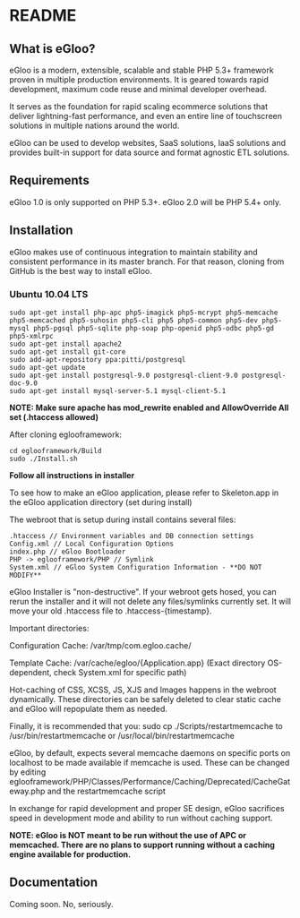 README
======

What is eGloo?
-----------------

eGloo is a modern, extensible, scalable and stable PHP 5.3+ framework proven
in multiple production environments. It is geared towards rapid development,
maximum code reuse and minimal developer overhead.

It serves as the foundation for rapid scaling ecommerce solutions that deliver
lightning-fast performance, and even an entire line of touchscreen solutions
in multiple nations around the world.

eGloo can be used to develop websites, SaaS solutions, IaaS solutions and 
provides built-in support for data source and format agnostic ETL solutions.

Requirements
------------

eGloo 1.0 is only supported on PHP 5.3+.  eGloo 2.0 will be PHP 5.4+ only.

Installation
------------

eGloo makes use of continuous integration to maintain stability and consistent
performance in its master branch.  For that reason, cloning from GitHub is
the best way to install eGloo.

### Ubuntu 10.04 LTS

	sudo apt-get install php-apc php5-imagick php5-mcrypt php5-memcache php5-memcached php5-suhosin php5-cli php5 php5-common php5-dev php5-mysql php5-pgsql php5-sqlite php-soap php-openid php5-odbc php5-gd php5-xmlrpc
	sudo apt-get install apache2
	sudo apt-get install git-core
	sudo add-apt-repository ppa:pitti/postgresql
	sudo apt-get update
	sudo apt-get install postgresql-9.0 postgresql-client-9.0 postgresql-doc-9.0
	sudo apt-get install mysql-server-5.1 mysql-client-5.1

**NOTE: Make sure apache has mod_rewrite enabled and AllowOverride All set (.htaccess allowed)**

After cloning eglooframework:

	cd eglooframework/Build
	sudo ./Install.sh

**Follow all instructions in installer**

To see how to make an eGloo application, please refer to Skeleton.app in the eGloo application directory (set during install)

The webroot that is setup during install contains several files:

	.htaccess // Environment variables and DB connection settings
	Config.xml // Local Configuration Options
	index.php // eGloo Bootloader
	PHP -> eglooframework/PHP // Symlink
	System.xml // eGloo System Configuration Information - **DO NOT MODIFY**

eGloo Installer is "non-destructive".  If your webroot gets hosed, you can rerun the installer and it will not delete any
files/symlinks currently set.  It will move your old .htaccess file to .htaccess-{timestamp}.

Important directories:

Configuration Cache: /var/tmp/com.egloo.cache/

Template Cache: /var/cache/egloo/{Application.app} (Exact directory OS-dependent, check System.xml for specific path)

Hot-caching of CSS, XCSS, JS, XJS and Images happens in the webroot dynamically.  These directories can be safely deleted to
clear static cache and eGloo will repopulate them as needed.

Finally, it is recommended that you: sudo cp ./Scripts/restartmemcache to /usr/bin/restartmemcache or /usr/local/bin/restartmemcache

eGloo, by default, expects several memcache daemons on specific ports on localhost to be made available if memcache is used.
These can be changed by editing eglooframework/PHP/Classes/Performance/Caching/Deprecated/CacheGateway.php and the restartmemcache script

In exchange for rapid development and proper SE design, eGloo sacrifices speed in development mode and ability to run without caching support.

**NOTE: eGloo is NOT meant to be run without the use of APC or memcached.  There are no plans to support running without a caching engine available for production.**

Documentation
-------------

Coming soon.  No, seriously.
